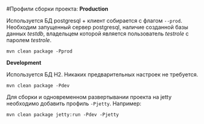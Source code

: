 #Профили сборки проекта:
**Production**

Используется БД postgresql + клиент собирается с флагом ```--prod```.
Необходим запущенный сервер postgresql, наличие созданной базы данных _testdb_, владельцем которой является пользователь _testrole_ с паролем _testrole_.
```
mvn clean package -Pprod
```
**Development**

Используется БД H2. Никаких предварительных настроек не требуется.
```
mvn clean package -Pdev
```
Для сборки и одновременном развертывании проекта на jetty необходимо добавить профиль ```-Pjetty```. Например:
```
mvn clean package jetty:run -Pdev -Pjetty
```


 